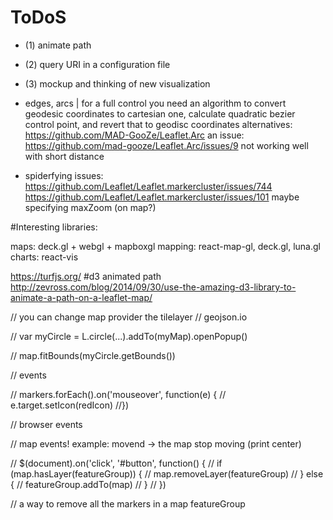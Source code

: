 # ToDoS

-   (1) animate path
-   (2) query URI in a configuration file

-   (3) mockup and thinking of new visualization

-   edges, arcs | for a full control you need an algorithm
    to convert geodesic coordinates to cartesian one, calculate
    quadratic bezier control point, and revert that to geodisc coordinates
    alternatives: https://github.com/MAD-GooZe/Leaflet.Arc
    an issue: https://github.com/mad-gooze/Leaflet.Arc/issues/9
    not working well with short distance

-   spiderfying issues: https://github.com/Leaflet/Leaflet.markercluster/issues/744
    https://github.com/Leaflet/Leaflet.markercluster/issues/101
    maybe specifying maxZoom (on map?)

#Interesting libraries:

maps: deck.gl + webgl + mapboxgl
mapping: react-map-gl, deck.gl, luna.gl
charts: react-vis

https://turfjs.org/
#d3 animated path
http://zevross.com/blog/2014/09/30/use-the-amazing-d3-library-to-animate-a-path-on-a-leaflet-map/

// you can change map provider the tilelayer
// geojson.io

// var myCircle = L.circle(...).addTo(myMap).openPopup()

// map.fitBounds(myCircle.getBounds())

// events

// markers.forEach().on('mouseover', function(e) {
// e.target.setIcon(redIcon)
//})

// browser events

// map events! example: movend -> the map stop moving (print center)

// \$(document).on('click', '#button', function() {
// if (map.hasLayer(featureGroup)) {
// map.removeLayer(featureGroup)
// } else {
// featureGroup.addTo(map)
// }
// })

// a way to remove all the markers in a map featureGroup
